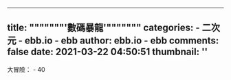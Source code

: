 
---
title: """""""'數碼暴龍'"""""""
categories: 
    - 二次元
    - ebb.io - ebb
author: ebb.io - ebb
comments: false
date: 2021-03-22 04:50:51
thumbnail: ''
---

<div>   
大冒險： - 40  
</div>
            